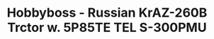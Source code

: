 ---
layout: product
title: "Hobbyboss - Russian KrAZ-260B Trctor w. 5P85TE TEL S-300PMU"
price: "14000" 
desc: "N/A"
img_path: "/assets/img/HB85511.jpg"
brand: "N/A"
available: false
special_offer: false
new: false
soon: false
cat: "010000"
subcat: "013500"
subsubcat: "0N/A"
sifra: "HB85511"
popular: false
---
